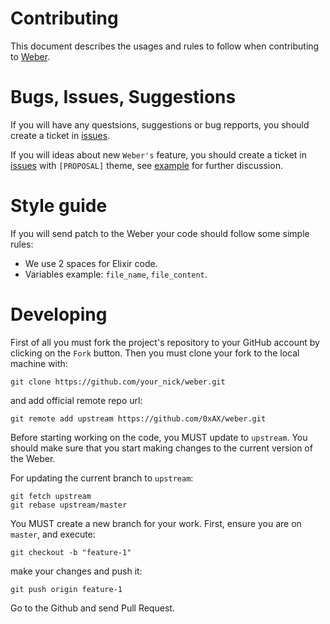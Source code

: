 Contributing
================

This document describes the usages and rules to follow when contributing
to [Weber](https://github.com/0xAX/weber).

Bugs, Issues, Suggestions
==========================

If you will have any questsions, suggestions or bug repports, you should
create a ticket in [issues](https://github.com/0xAX/weber/issues).

If you will ideas about new `Weber's` feature, you should create a ticket
in [issues](https://github.com/0xAX/weber/issues) with `[PROPOSAL]` theme,
see [example](https://github.com/0xAX/weber/issues/28) for further discussion.

Style guide
===================

If you will send patch to the Weber your code should follow some simple rules:

  * We use 2 spaces for Elixir code.
  * Variables example: `file_name`, `file_content`.

Developing
====================

First of all you must fork the project's repository to your GitHub account by 
clicking on the `Fork` button. Then you must clone your fork to the local machine
with:

```
git clone https://github.com/your_nick/weber.git
```

and add official remote repo  url:

```
git remote add upstream https://github.com/0xAX/weber.git
```

Before starting working on the code, you MUST update to `upstream`.
You should make sure that you start making changes to the current version
of the Weber.

For updating the current branch to `upstream`:

```
git fetch upstream
git rebase upstream/master
```

You MUST create a new branch for your work. First, ensure you are on `master`,
and execute:

```
git checkout -b "feature-1"
```

make your changes and push it:

```
git push origin feature-1
```

Go to the Github and send Pull Request.
